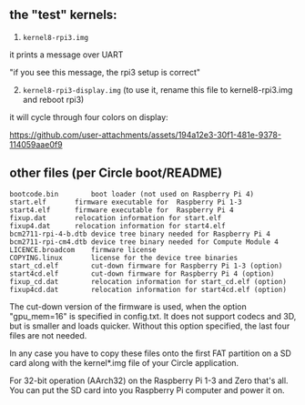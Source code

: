 
## the "test" kernels:

1. `kernel8-rpi3.img`

it prints a message over UART

"if you see this message, the rpi3 setup is correct"

2. `kernel8-rpi3-display.img`
(to use it, rename this file to kernel8-rpi3.img and reboot rpi3)

it will cycle through four colors on display:

https://github.com/user-attachments/assets/194a12e3-30f1-481e-9378-114059aae0f9

## other files (per Circle boot/README)
	
	bootcode.bin		boot loader (not used on Raspberry Pi 4)
	start.elf		firmware executable for  Raspberry Pi 1-3
	start4.elf		firmware executable for  Raspberry Pi 4
	fixup.dat		relocation information for start.elf
	fixup4.dat		relocation information for start4.elf
	bcm2711-rpi-4-b.dtb	device tree binary needed for Raspberry Pi 4
	bcm2711-rpi-cm4.dtb	device tree binary needed for Compute Module 4
	LICENCE.broadcom	firmware license
	COPYING.linux		license for the device tree binaries
	start_cd.elf		cut-down firmware for Raspberry Pi 1-3 (option)
	start4cd.elf		cut-down firmware for Raspberry Pi 4 (option)
	fixup_cd.dat		relocation information for start_cd.elf (option)
	fixup4cd.dat		relocation information for start4cd.elf (option)

The cut-down version of the firmware is used, when the option "gpu_mem=16" is
specified in config.txt. It does not support codecs and 3D, but is smaller and
loads quicker. Without this option specified, the last four files are not
needed.

In any case you have to copy these files onto the first FAT partition on a SD
card along with the kernel*.img file of your Circle application.

For 32-bit operation (AArch32) on the Raspberry Pi 1-3 and Zero that's all. You
can put the SD card into you Raspberry Pi computer and power it on.

